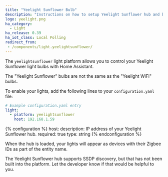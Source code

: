 ```yaml
---
title: "Yeelight Sunflower Bulb"
description: "Instructions on how to setup Yeelight Sunflower hub and bulbs within Home Assistant."
logo: yeelight.png
ha_category:
  - Light
ha_release: 0.39
ha_iot_class: Local Polling
redirect_from:
 - /components/light.yeelightsunflower/
---
```


The `yeelightsunflower` light platform allows you to control your Yeelight Sunflower light bulbs with Home Assistant.

<p class='note warning'>
The "Yeelight Sunflower" bulbs are not the same as the "Yeelight WiFi" bulbs.
</p>

To enable your lights, add the following lines to your `configuration.yaml` file:

```yaml
# Example configuration.yaml entry
light:
  - platform: yeelightsunflower
    host: 192.168.1.59
```

{% configuration %}
host:
  description: IP address of your Yeelight Sunflower hub.
  required: true
  type: string
{% endconfiguration %}

<p class='note'>
When the hub is loaded, your lights will appear as devices with their Zigbee IDs as part of the entity name.
</p>

<p class='note warning'>
The Yeelight Sunflower hub supports SSDP discovery, but that has not been built into the platform. Let the developer know if that would be helpful to you.
</p>
